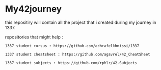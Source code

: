 # My42journey
this repositiry will contain all the project that i created during my journey in 1337.

repositories that might help :

    1337 student cursus : https://github.com/achrafelkhnissi/1337

    1337 student cheatsheet : https://github.com/agavrel/42_CheatSheet

    1337 student subjects : https://github.com/rphlr/42-Subjects
